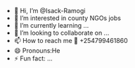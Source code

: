- 👋 Hi, I’m @Isack-Ramogi
- 👀 I’m interested in county NGOs jobs
- 🌱 I’m currently learning ...
- 💞️ I’m looking to collaborate on ...
- 📫 How to reach me 📲 +254799461860
- 😄 Pronouns:He
- ⚡ Fun fact: ...

<!---
Isack-Ramogi/Isack-Ramogi is a ✨ special ✨ repository because its `README.md` (this file) appears on your GitHub profile.
You can click the Preview link to take a look at your changes.
--->

